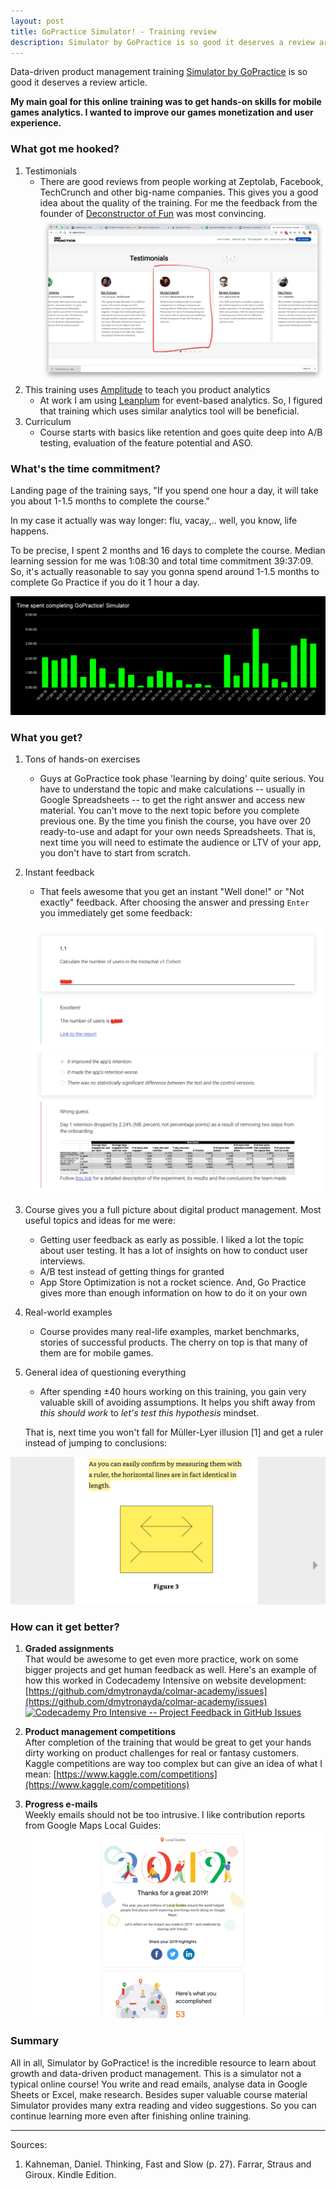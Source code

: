 ```yaml
---
layout: post
title: GoPractice Simulator! - Training review
description: Simulator by GoPractice is so good it deserves a review article.
---
```

Data-driven product management training [Simulator by GoPractice](https://gopractice.io/) is so good it deserves a review article.  

**My main goal for this online training was to get hands-on skills for mobile games analytics. I wanted to improve our games monetization and user experience.**

### What got me hooked? 
1. Testimonials 
   * There are good reviews from people working at Zeptolab, Facebook, TechCrunch and other big-name companies. This gives you a good idea about the quality of the training. 
For me  the feedback from the founder of [Deconstructor of Fun](https://www.deconstructoroffun.com/blog) was most convincing.
 ![testimonials goPractice](/assets/images/simulatorTestimonials.png)
1. This training uses [Amplitude](https://amplitude.com/) to teach you product analytics
   * At work I am using [Leanplum](https://www.leanplum.com/) for event-based analytics. So, I figured that training which uses similar analytics tool will be beneficial.
2. Curriculum
   * Course starts with basics like retention and goes quite deep into A/B testing, evaluation of the feature potential and ASO. 

 
### What's the time commitment? 
Landing page of the training says, "If you spend one hour a day, it will take you about 1-1.5 months to complete the course." 

In my case it actually was way longer: flu, vacay,.. well, you know, life happens. 

To be precise, I spent 2 months and 16 days to complete the course. Median learning session for me was 1:08:30 and total time commitment 39:37:09. So, it's actually reasonable to say you gonna spend around 1-1.5 months to complete Go Practice if you do it 1 hour a day. 

![time to complete](/assets/images/timeSpentGoPracticeSimulator.png)


### What you get? 

1. Tons of hands-on exercises 
   * Guys at GoPractice took phase 'learning by doing' quite serious. You have to understand the topic and make calculations -- usually in Google Spreadsheets -- to get the right answer and access new material. You can't move to the next topic before you complete previous one. By the time you finish the course, you have over 20 ready-to-use and adapt for your own needs Spreadsheets. That is, next time you will need to estimate the audience or LTV of your app, you don't have to start from scratch. 
2. Instant feedback 
   * That feels awesome that you get an instant "Well done!" or "Not exactly" feedback. After choosing the answer and pressing `Enter` you immediately get some feedback:  

   ![instant feedback](/assets/images/instantFeedback.png)
   ![instant feedback](/assets/images/instantFeedbackWrong.png)
3. Course gives you a full picture about digital product management. Most useful topics and ideas for me were: 
   * Getting user feedback as early as possible. 
   I liked a lot the topic about user testing. It has a lot of insights on how to conduct user interviews. 
   * A/B test instead of getting things for granted
   * App Store Optimization is not a rocket science. And, Go Practice gives more than enough information on how to do it on your own
4. Real-world examples
   * Course provides many real-life examples, market benchmarks, stories of successful products. The cherry on top is that many of them are for mobile games. 

5. General idea of questioning everything
   * After spending ±40 hours working on this training, you gain very valuable skill of avoiding assumptions. It helps you shift away from *this should work* to *let's test this hypothesis* mindset. 
   
   That is, next time you won't fall for Müller-Lyer illusion [1] and get a ruler instead of jumping to conclusions: 

  ![illusion](/assets/images/illusionMullerLyer.png)



### How can it get better? 

1. **Graded assignments**  <br>
   That would be awesome to get even more practice, work on some bigger projects and get human feedback as well. 
Here's an example of how this worked in Codecademy Intensive on website development: [https://github.com/dmytronayda/colmar-academy/issues](https://github.com/dmytronayda/colmar-academy/issues) 
  [![Codecademy Pro Intensive -- Project Feedback in GitHub Issues](https://i.ibb.co/J3VqHYf/https-i-ytimg-com-vi-3ys-Z9-E1dk-E-maxresdefault.jpg)](https://youtu.be/3ys_Z9E1dkE "Codecademy Pro Intensive -- Project Feedback in GitHub Issues")
1. **Product management competitions** <br>
    After completion of the training that would be great to get your hands dirty working on product challenges for real or fantasy customers. Kaggle competitions are way too complex but can give an idea of what I mean: [https://www.kaggle.com/competitions](https://www.kaggle.com/competitions) 

2. **Progress e-mails** <br>
    Weekly emails should not be too intrusive. I like contribution reports from Google Maps Local Guides: 
    ![Google Local Guides](/assets/images/imageGoogleLocalGuides.png)
    

### Summary
All in all, Simulator by GoPractice! is the incredible resource to learn about growth and data-driven product management. This is a simulator not a typical online course! You write and read emails,  analyse data in Google Sheets or Excel, make research. Besides super valuable course material Simulator provides many extra reading and video suggestions. So you can continue learning more even after finishing online training.  


--------------------
Sources: 

1. Kahneman, Daniel. Thinking, Fast and Slow (p. 27). Farrar, Straus and Giroux. Kindle Edition. 